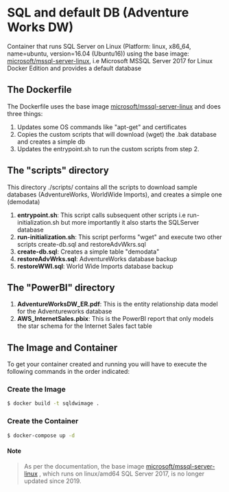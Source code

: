 # SQL and default DB (Adventure Works DW)
Container that runs SQL Server on Linux (Platform: linux, x86_64, name=ubuntu, version=16.04 (Ubuntu16)) using the base image: [microsoft/mssql-server-linux](https://hub.docker.com/r/microsoft/mssql-server-linux), i.e Microsoft MSSQL Server 2017 for Linux Docker Edition and provides a default database

## The Dockerfile
The Dockerfile uses the base image [microsoft/mssql-server-linux](https://hub.docker.com/r/microsoft/mssql-server-linux) and does three things:

1. Updates some OS commands like "apt-get" and certificates
2. Copies the custom scripts that will download (wget) the .bak database and creates a simple db
3. Updates the entrypoint.sh to run the custom scripts from step 2.

## The "scripts" directory
This directory ./scripts/ contains all the scripts to download sample databases (AdventureWorks, WorldWide Imports), and creates a simple one (demodata)

1. **entrypoint.sh**: This script calls subsequent other scripts i.e run-initialization.sh but more importantly it also starts the SQLServer database
2. **run-initialization.sh**: This script performs "wget" and execute two other scripts create-db.sql and restoreAdvWkrs.sql  
3. **create-db.sql**: Creates a simple table "demodata"
4. **restoreAdvWrks.sql**: AdventureWorks database backup
5. **restoreWWI.sql**: World Wide Imports database backup

## The "PowerBI" directory
1. **AdventureWorksDW_ER.pdf**: This is the entity relationship data model for the Adventureworks database
2. **AWS_InternetSales.pbix**: This is the PowerBI report that only models the star schema for the Internet Sales fact table

## The Image and Container
To get your container created and running you will have to execute the following commands in the order indicated:
### Create the Image
``` bash
$ docker build -t sqldwimage .
```

### Create the Container
``` bash
$ docker-compose up -d
```
#### Note
> As per the documentation, the base image [microsoft/mssql-server-linux](https://hub.docker.com/r/microsoft/mssql-server-linux) , which runs on linux/amd64 SQL Server 2017, is no longer updated since 2019.